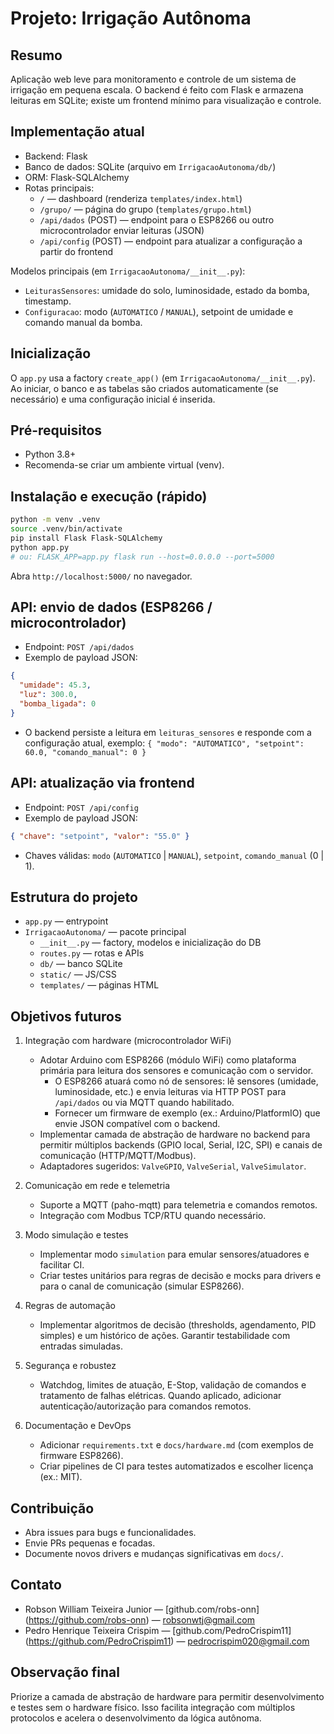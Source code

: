 # Projeto: Irrigação Autônoma

Resumo
------
Aplicação web leve para monitoramento e controle de um sistema de irrigação em pequena escala. O backend é feito com Flask e armazena leituras em SQLite; existe um frontend mínimo para visualização e controle.

## Implementação atual

- Backend: Flask
- Banco de dados: SQLite (arquivo em `IrrigacaoAutonoma/db/`)
- ORM: Flask-SQLAlchemy
- Rotas principais:
  - `/` — dashboard (renderiza `templates/index.html`)
  - `/grupo/` — página do grupo (`templates/grupo.html`)
  - `/api/dados` (POST) — endpoint para o ESP8266 ou outro microcontrolador enviar leituras (JSON)
  - `/api/config` (POST) — endpoint para atualizar a configuração a partir do frontend

Modelos principais (em `IrrigacaoAutonoma/__init__.py`):

- `LeiturasSensores`: umidade do solo, luminosidade, estado da bomba, timestamp.
- `Configuracao`: modo (`AUTOMATICO` / `MANUAL`), setpoint de umidade e comando manual da bomba.

## Inicialização

O `app.py` usa a factory `create_app()` (em `IrrigacaoAutonoma/__init__.py`). Ao iniciar, o banco e as tabelas são criados automaticamente (se necessário) e uma configuração inicial é inserida.

## Pré-requisitos

- Python 3.8+
- Recomenda-se criar um ambiente virtual (venv).

## Instalação e execução (rápido)

```bash
python -m venv .venv
source .venv/bin/activate
pip install Flask Flask-SQLAlchemy
python app.py
# ou: FLASK_APP=app.py flask run --host=0.0.0.0 --port=5000
```

Abra `http://localhost:5000/` no navegador.

## API: envio de dados (ESP8266 / microcontrolador)

- Endpoint: `POST /api/dados`
- Exemplo de payload JSON:

```json
{
  "umidade": 45.3,
  "luz": 300.0,
  "bomba_ligada": 0
}
```

- O backend persiste a leitura em `leituras_sensores` e responde com a configuração atual, exemplo:
  `{ "modo": "AUTOMATICO", "setpoint": 60.0, "comando_manual": 0 }`

## API: atualização via frontend

- Endpoint: `POST /api/config`
- Exemplo de payload JSON:

```json
{ "chave": "setpoint", "valor": "55.0" }
```

- Chaves válidas: `modo` (`AUTOMATICO` | `MANUAL`), `setpoint`, `comando_manual` (0 | 1).

## Estrutura do projeto

- `app.py` — entrypoint
- `IrrigacaoAutonoma/` — pacote principal
  - `__init__.py` — factory, modelos e inicialização do DB
  - `routes.py` — rotas e APIs
  - `db/` — banco SQLite
  - `static/` — JS/CSS
  - `templates/` — páginas HTML

## Objetivos futuros

1) Integração com hardware (microcontrolador WiFi)
   - Adotar Arduino com ESP8266 (módulo WiFi) como plataforma primária para leitura dos sensores e comunicação com o servidor.
     - O ESP8266 atuará como nó de sensores: lê sensores (umidade, luminosidade, etc.) e envia leituras via HTTP POST para `/api/dados` ou via MQTT quando habilitado.
     - Fornecer um firmware de exemplo (ex.: Arduino/PlatformIO) que envie JSON compatível com o backend.
   - Implementar camada de abstração de hardware no backend para permitir múltiplos backends (GPIO local, Serial, I2C, SPI) e canais de comunicação (HTTP/MQTT/Modbus).
   - Adaptadores sugeridos: `ValveGPIO`, `ValveSerial`, `ValveSimulator`.

2) Comunicação em rede e telemetria
   - Suporte a MQTT (paho-mqtt) para telemetria e comandos remotos.
   - Integração com Modbus TCP/RTU quando necessário.

3) Modo simulação e testes
   - Implementar modo `simulation` para emular sensores/atuadores e facilitar CI.
   - Criar testes unitários para regras de decisão e mocks para drivers e para o canal de comunicação (simular ESP8266).

4) Regras de automação
   - Implementar algoritmos de decisão (thresholds, agendamento, PID simples) e um histórico de ações. Garantir testabilidade com entradas simuladas.

5) Segurança e robustez
   - Watchdog, limites de atuação, E-Stop, validação de comandos e tratamento de falhas elétricas. Quando aplicado, adicionar autenticação/autorização para comandos remotos.

6) Documentação e DevOps
   - Adicionar `requirements.txt` e `docs/hardware.md` (com exemplos de firmware ESP8266).
   - Criar pipelines de CI para testes automatizados e escolher licença (ex.: MIT).

## Contribuição

- Abra issues para bugs e funcionalidades.
- Envie PRs pequenas e focadas.
- Documente novos drivers e mudanças significativas em `docs/`.

## Contato

- Robson William Teixeira Junior — [github.com/robs-onn] (https://github.com/robs-onn) — robsonwtj@gmail.com
- Pedro Henrique Teixeira Crispim — [github.com/PedroCrispim11] (https://github.com/PedroCrispim11) — pedrocrispim020@gmail.com

## Observação final

Priorize a camada de abstração de hardware para permitir desenvolvimento e testes sem o hardware físico. Isso facilita integração com múltiplos protocolos e acelera o desenvolvimento da lógica autônoma.
